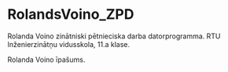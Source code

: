 # RolandsVoino_ZPD
Rolanda Voino zinātniski pētnieciska darba  datorprogramma.
RTU Inženierzinātņu vidusskola, 11.a klase.

Rolanda Voino īpašums.